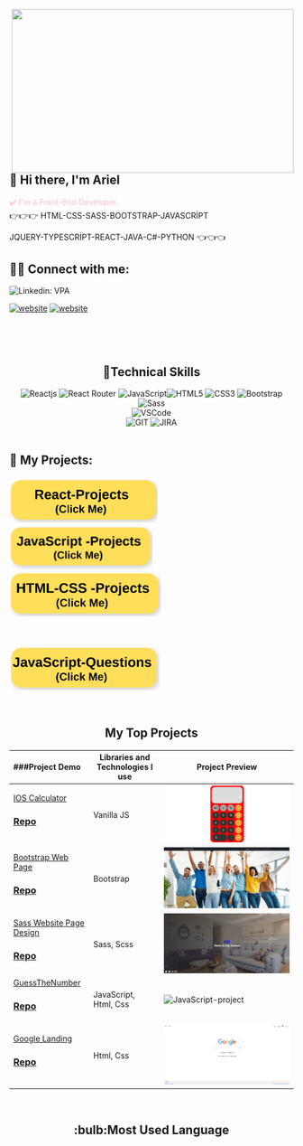 <img src="https://media.giphy.com/media/qgQUggAC3Pfv687qPC/giphy.gif" align="right" width="500" height="290"></br>

## :wave: Hi there, I'm Ariel

<font color="pink"> :heavy_check_mark: I'm a Front-End Developer. </font>
</br>
👉👉👉 HTML-CSS-SASS-BOOTSTRAP-JAVASCRİPT

JQUERY-TYPESCRİPT-REACT-JAVA-C#-PYTHON 👈👈👈

## :man::woman: Connect with me:

![Linkedin: VPA](https://img.shields.io/badge/linkedin-%230077B5.svg?&style=for-the-badge&logo=linkedin&logoColor=white)

[![website](https://img.shields.io/badge/gmail-f1f2f6.svg?&style=for-the-badge&logo=gmail&logoColor=red)](mailto:akivv45@gmail.com)
[![website](https://img.shields.io/badge/%20-medium-black?&style=for-the-badge&logoColor=white)]()

<p align="left"> <img src="https://komarev.com/ghpvc/?username=" alt=""/></p>


</br><h2 align="center">:rocket:Technical Skills</h2>
<div align="center">
<img
        src="https://img.shields.io/badge/React-20232A?style=for-the-badge&logo=react&logoColor=61DAFB"
        alt="Reactjs"
      />
<img
        src="https://img.shields.io/badge/React_Router-CA4245?style=for-the-badge&logo=react-router&logoColor=white"
        alt="React Router"
      />
<img
        src="https://img.shields.io/badge/JavaScript-323330?style=for-the-badge&logo=javascript&logoColor=F7DF1E"
        alt="JavaScript"
      /><img
        src="https://img.shields.io/badge/HTML5-E34F26?style=for-the-badge&logo=html5&logoColor=white"
        alt="HTML5"
      />
<img
        src="https://img.shields.io/badge/CSS3-1572B6?style=for-the-badge&logo=css3&logoColor=white"
        alt="CSS3"
      />
<img
        src="https://img.shields.io/badge/Bootstrap-563D7C?style=for-the-badge&logo=bootstrap&logoColor=white"
        alt="Bootstrap"
      />
<img
        src="https://img.shields.io/badge/Sass-CC6699?style=for-the-badge&logo=sass&logoColor=white"
        alt="Sass"
      />
</br>
<img
     src="https://img.shields.io/badge/Visual_Studio_Code-0078D4?style=for-the-badge&logo=visual%20studio%20code&logoColor=white"
     alt="VSCode"
     />
</br>
<!-- <img
        src="https://img.shields.io/badge/Python-14354C?style=for-the-badge&logo=python&logoColor=white"
        alt="Python"
      />
<br> -->
<img
      src="https://img.shields.io/badge/GIT-E44C30?style=for-the-badge&logo=git&logoColor=white"
      alt="GIT"
      />
<img
      src="https://img.shields.io/badge/Jira-0052CC?style=for-the-badge&logo=Jira&logoColor=white"
      alt="JIRA"
      /></div>
</br>
<!--<div  align="center"> <img src="https://raw.githubusercontent.com/scriptex/github-contributions-snake/snake/github-contribution-grid-snake.svg" /></div>-->

## :star2: My Projects:

<a href="https://github.com/achieve-software/React-Projects" target="_blank" style="text-decoration: none;margin-right:"><img src="./img/React.png" style="height:80px; width: fit-content;" ></a>
<a href="https://github.com/achieve-software/JavaScript-Projects" target="_blank" style="text-decoration: none;margin-right: 25px;"><img src="./img/JavaScript.png" style="height:80px; width: fit-content;" ></a>
<a href="https://github.com/achieve-software/Html-Css-Projects" target="_blank" style="text-decoration: none;margin-right: 25px;"><img src="./img/Html-Css.png" style="height:80px; width: fit-content;" ></a>

</br></br>
<a href="https://github.com/achieve-software/JavaScript-Questions" target="_blank" style="text-decoration: none;margin-right: 25px;"><img src="./img/jjj.png" style="height:80px; width: fit-content;" ></a>

</br>

<h2 align="center">My Top Projects</h2>


###Project Demo       |Libraries and Technologies I use     |Project Preview
:-------------------------|-------------------------|-------------------------
[IOS Calculator](https://leafy-heliotrope-83764c.netlify.app/) <h3>[Repo](https://github.com/achieve-software/5IosCalculator)</h3> | Vanilla JS | ![IOS-Calculator](https://raw.githubusercontent.com/achieve-software/gif/main/cal.gif)
[Bootstrap Web Page](https://raw.githubusercontent.com/achieve-software/gif/main/bs(7)-min.gif) <h3>[Repo](https://github.com/achieve-software/7bootstrap)</h3> | Bootstrap |![Bootsrap-Project]( https://raw.githubusercontent.com/achieve-software/gif/main/bs(7)-min.gif)
[Sass Website Page Design](https://raw.githubusercontent.com/achieve-software/gif/main/sasss(2)-min.gif) <h3>[Repo](https://github.com/achieve-software/6Sass)</h3> | Sass, Scss |![Sass-project](https://raw.githubusercontent.com/achieve-software/gif/main/sasss(2)-min.gif)
[GuessTheNumber](https://github.com/achieve-software/3guessnumber) <h3>[Repo](https://github.com/achieve-software/3guessnumber)</h3> | JavaScript, Html, Css |![JavaScript-project](https://github.com/achieve-software/gif/blob/main/sasss.gif)
[Google Landing](https://github.com/achieve-software/2googleLand) <h3>[Repo](https://github.com/achieve-software/2googleLand)</h3> | Html, Css | ![GoogleLanding](https://raw.githubusercontent.com/achieve-software/gif/main/google.gif)
<div  align="center"> 
        
<br/>
        
<h2 align="center">:bulb:Most Used Language</h2>
<div  align="center">
<br/>
<img
     src="https://github-readme-stats.vercel.app/api?username=achieve-software&theme=blue-green"
     alt=""
     /> </br></br></br>
<img
     src="https://github-readme-stats.vercel.app/api/top-langs/?username=achieve-software&theme=blue-green"
     alt=""
     /> <br/>
</div>
